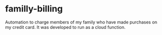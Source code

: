 # familly-billing

Automation to charge members of my family who have made purchases on my credit card. It was developed to run as a cloud function.
